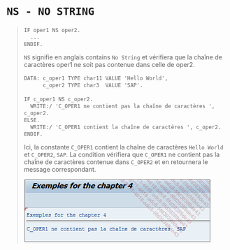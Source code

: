# **`NS - NO STRING`**

> ```JS
> IF oper1 NS oper2.
>   ...
> ENDIF.
> ```
>
> `NS` signifie en anglais contains `No String` et vérifiera que la chaîne de caractères oper1 ne soit pas contenue dans celle de oper2.
>
> ```JS
> DATA: c_oper1 TYPE char11 VALUE 'Hello World',
>       c_oper2 TYPE char3  VALUE 'SAP'.
>
> IF c_oper1 NS c_oper2.
>   WRITE:/ 'C_OPER1 ne contient pas la chaîne de caractères ', c_oper2.
> ELSE.
>   WRITE:/ 'C_OPER1 contient la chaîne de caractères ', c_oper2.
> ENDIF.
> ```
>
> Ici, la constante `C_OPER1` contient la chaîne de caractères `Hello World` et `C_OPER2`, `SAP`. La condition vérifiera que `C_OPER1` ne contient pas la chaîne de caractères contenue dans `C_OPER2` et en retournera le message correspondant.
>
> ![](../00_Ressources/02_08_01.png)
